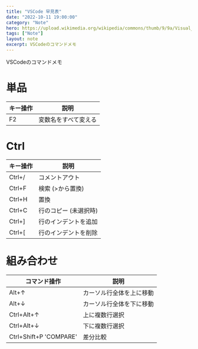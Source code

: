 ```yaml
---
title: "VSCode 早見表"
date: "2022-10-11 19:00:00"
category: "Note"
hero: https://upload.wikimedia.org/wikipedia/commons/thumb/9/9a/Visual_Studio_Code_1.35_icon.svg/2048px-Visual_Studio_Code_1.35_icon.svg.png
tags: ["Note"]
layout: note
excerpt: VSCodeのコマンドメモ
---
```


VSCodeのコマンドメモ
<!--more-->

# 単品

| キー操作 | 説明 |
| - | - |
| F2 | 変数名をすべて変える |

# Ctrl

| キー操作 | 説明 |
| - | - |
| Ctrl+/ | コメントアウト |
| Ctrl+F | 検索 (>から置換) |
| Ctrl+H | 置換 |
| Ctrl+C | 行のコピー (未選択時) |
| Ctrl+] | 行のインデントを追加 |
| Ctrl+[ | 行のインデントを削除 |

# 組み合わせ

| コマンド操作 | 説明 |
| - | - |
| Alt+↑ | カーソル行全体を上に移動 |
| Alt+↓ | カーソル行全体を下に移動 |
| Ctrl+Alt+↑ | 上に複数行選択 |
| Ctrl+Alt+↓ | 下に複数行選択 |
| Ctrl+Shift+P 'COMPARE' | 差分比較 |
